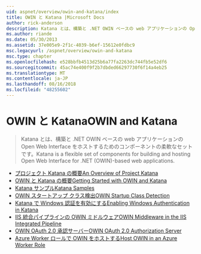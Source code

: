 ```yaml
---
uid: aspnet/overview/owin-and-katana/index
title: OWIN と Katana |Microsoft Docs
author: rick-anderson
description: Katana とは、構築と .NET OWIN ベースの web アプリケーションの Open Web Interface をホストするためのコンポーネントの柔軟なセットです。
ms.author: riande
ms.date: 05/30/2013
ms.assetid: 37e005e9-2f1c-4039-b6ef-15612e0fdbc9
msc.legacyurl: /aspnet/overview/owin-and-katana
msc.type: chapter
ms.openlocfilehash: e528bbfb4513d25b6a77fa2263dc744fb5e52df6
ms.sourcegitcommit: 45ac74e400f9f2b7dbded66297730f6f14a4eb25
ms.translationtype: MT
ms.contentlocale: ja-JP
ms.lasthandoff: 08/16/2018
ms.locfileid: "48255602"
---
```

<a name="owin-and-katana"></a><span data-ttu-id="22a90-103">OWIN と Katana</span><span class="sxs-lookup"><span data-stu-id="22a90-103">OWIN and Katana</span></span>
====================
> <span data-ttu-id="22a90-104">Katana とは、構築と .NET OWIN ベースの web アプリケーションの Open Web Interface をホストするためのコンポーネントの柔軟なセットです。</span><span class="sxs-lookup"><span data-stu-id="22a90-104">Katana is a flexible set of components for building and hosting Open Web Interface for .NET (OWIN)-based web applications.</span></span>


- [<span data-ttu-id="22a90-105">プロジェクト Katana の概要</span><span class="sxs-lookup"><span data-stu-id="22a90-105">An Overview of Project Katana</span></span>](an-overview-of-project-katana.md)
- [<span data-ttu-id="22a90-106">OWIN と Katana の概要</span><span class="sxs-lookup"><span data-stu-id="22a90-106">Getting Started with OWIN and Katana</span></span>](getting-started-with-owin-and-katana.md)
- [<span data-ttu-id="22a90-107">Katana サンプル</span><span class="sxs-lookup"><span data-stu-id="22a90-107">Katana Samples</span></span>](katana-samples.md)
- [<span data-ttu-id="22a90-108">OWIN スタートアップ クラス検出</span><span class="sxs-lookup"><span data-stu-id="22a90-108">OWIN Startup Class Detection</span></span>](owin-startup-class-detection.md)
- [<span data-ttu-id="22a90-109">Katana で Windows 認証を有効にする</span><span class="sxs-lookup"><span data-stu-id="22a90-109">Enabling Windows Authentication in Katana</span></span>](enabling-windows-authentication-in-katana.md)
- [<span data-ttu-id="22a90-110">IIS 統合パイプラインの OWIN ミドルウェア</span><span class="sxs-lookup"><span data-stu-id="22a90-110">OWIN Middleware in the IIS Integrated Pipeline</span></span>](owin-middleware-in-the-iis-integrated-pipeline.md)
- [<span data-ttu-id="22a90-111">OWIN OAuth 2.0 承認サーバー</span><span class="sxs-lookup"><span data-stu-id="22a90-111">OWIN OAuth 2.0 Authorization Server</span></span>](owin-oauth-20-authorization-server.md)
- [<span data-ttu-id="22a90-112">Azure Worker ロールで OWIN をホストする</span><span class="sxs-lookup"><span data-stu-id="22a90-112">Host OWIN in an Azure Worker Role</span></span>](host-owin-in-an-azure-worker-role.md)
